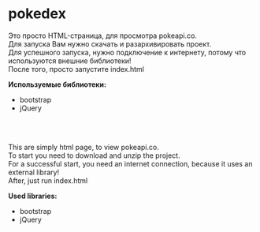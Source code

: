 # pokedex
Это просто HTML-страница, для просмотра pokeapi.co.<br />
Для запуска Вам нужно скачать и разархивировать проект.<br />
Для успешного запуска, нужно подключение к интернету, потому что используются внешние библиотеки!<br />
После того, просто запустите index.html

**Используемые библиотеки:**<br />
- bootstrap
- jQuery

<br /><br />


This are simply html page, to view pokeapi.co.<br />
To start you need to download and unzip the project.<br />
For a successful start, you need an internet connection, because it uses an external library!<br />
After, just run index.html<br />

**Used libraries:**<br />
- bootstrap
- jQuery
